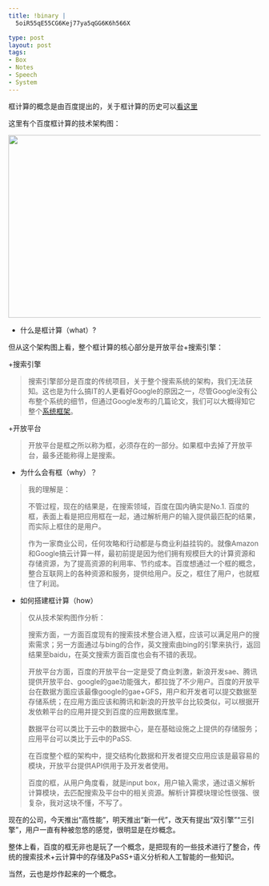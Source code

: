 ```yaml
--- 
title: !binary |
  5oiR55qE55CG6Kej77ya5qGG6K6h566X

type: post
layout: post
tags: 
- Box
- Notes
- Speech
- System
---
```

<p>框计算的概念是由百度提出的，关于框计算的历史可以<a href="http://boxcomputing.baidu.com/#a" target="_blank">看这里</a></p>  <p>这里有个百度框计算的技术架构图：</p>  <p><img style="margin: 3px auto 5px; display: block; float: none" src="http://i1218.photobucket.com/albums/dd413/nourlcn/FromWeb/box_computing_baidu.jpg" width="510" height="365" /></p>  <ul>   <li>什么是框计算（what）? </li> </ul>  <p>但从这个架构图上看，整个框计算的核心部分是开放平台+搜索引擎：</p>  <p>+搜索引擎</p>  <blockquote>   <p>搜索引擎部分是百度的传统项目，关于整个搜索系统的架构，我们无法获知。这也是为什么搞IT的人更看好Google的原因之一，尽管Google没有公布整个系统的细节，但通过Google发布的几篇论文，我们可以大概得知它整个<a href="http://u.ownlinux.net/nourl/2010/google_architecture.html">系统框架</a>。</p> </blockquote>  <p>+开放平台</p>  <blockquote>   <p>开放平台是框之所以称为框，必须存在的一部分。如果框中去掉了开放平台，最多还能称得上是搜索。</p> </blockquote>  <ul>   <li>为什么会有框（why）？ </li> </ul>  <blockquote>   <p>我的理解是：</p>    <p>不管过程，现在的结果是，在搜索领域，百度在国内确实是No.1. 百度的框，表面上看是把应用框在一起，通过解析用户的输入提供最匹配的结果，而实际上框住的是用户。</p>    <p>作为一家商业公司，任何攻略和行动都是与商业利益挂钩的。就像Amazon和Google搞云计算一样，最初前提是因为他们拥有规模巨大的计算资源和存储资源，为了提高资源的利用率、节约成本。百度想通过一个框的概念，整合互联网上的各种资源和服务，提供给用户。反之，框住了用户，也就框住了利润。</p> </blockquote>  <ul>   <li>如何搭建框计算（how） </li> </ul>  <blockquote>   <p>仅从技术架构图作分析：</p>    <p>搜索方面，一方面百度现有的搜索技术整合进入框，应该可以满足用户的搜索需求；另一方面通过与bing的合作，英文搜索由bing的引擎来执行，返回结果至baidu，在英文搜索方面百度也会有不错的表现。</p>    <p>开放平台方面，百度的开放平台一定是受了商业刺激，新浪开发sae、腾讯提供开放平台、google的gae功能强大，都拉拢了不少用户。百度的开放平台在数据方面应该最像google的gae+GFS，用户和开发者可以提交数据至存储系统；在应用方面应该和腾讯和新浪的开放平台比较类似，可以根据开发依赖平台的应用并提交到百度的应用数据库里。</p>    <p>数据平台可以类比于云中的数据中心，是在基础设施之上提供的存储服务；应用平台可以类比于云中的PaSS.</p>    <p>在百度整个框的架构中，提交结构化数据和开发者提交应用应该是最容易的模块，开放平台提供API供用于及开发者使用。</p>    <p>百度的框，从用户角度看，就是input box，用户输入需求，通过语义解析计算模块，去匹配搜索及平台中的相关资源。解析计算模块理论性很强、很复杂，我对这块不懂，不写了。</p> </blockquote>  <p>现在的公司，今天推出“高性能”，明天推出“新一代”，改天有提出“双引擎”“三引擎”，用户一直有种被忽悠的感觉，很明显是在炒概念。</p>  <p>整体上看，百度的框无非也是玩了一个概念，是把现有的一些技术进行了整合，传统的搜索技术+云计算中的存储及PaSS+语义分析和人工智能的一些知识。</p>  <p>当然，云也是炒作起来的一个概念。</p>
